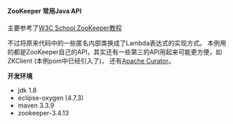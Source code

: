 #### ZooKeeper 常用Java API

主要参考了[W3C School ZooKeeper教程](https://www.w3cschool.cn/zookeeper/)

不过将原来代码中的一些匿名内部类换成了Lambda表达式的实现方式。 本例用的都是ZooKeeper自己的API，其实还有一些第三的API用起来可能更方便，如ZKClient (本例pom中已经引入了)， 还有[Apache Curator](http://curator.apache.org/)。

**开发环境**
- jdk 1.8
- eclipse-oxygen (4.7.3)
- maven 3.3.9
- zookeeper-3.4.13

